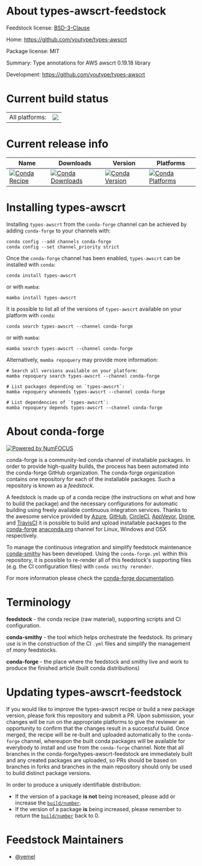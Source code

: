 About types-awscrt-feedstock
============================

Feedstock license: [BSD-3-Clause](https://github.com/conda-forge/types-awscrt-feedstock/blob/main/LICENSE.txt)

Home: https://github.com/youtype/types-awscrt

Package license: MIT

Summary: Type annotations for AWS awscrt 0.19.18 library

Development: https://github.com/youtype/types-awscrt

Current build status
====================


<table><tr><td>All platforms:</td>
    <td>
      <a href="https://dev.azure.com/conda-forge/feedstock-builds/_build/latest?definitionId=16879&branchName=main">
        <img src="https://dev.azure.com/conda-forge/feedstock-builds/_apis/build/status/types-awscrt-feedstock?branchName=main">
      </a>
    </td>
  </tr>
</table>

Current release info
====================

| Name | Downloads | Version | Platforms |
| --- | --- | --- | --- |
| [![Conda Recipe](https://img.shields.io/badge/recipe-types--awscrt-green.svg)](https://anaconda.org/conda-forge/types-awscrt) | [![Conda Downloads](https://img.shields.io/conda/dn/conda-forge/types-awscrt.svg)](https://anaconda.org/conda-forge/types-awscrt) | [![Conda Version](https://img.shields.io/conda/vn/conda-forge/types-awscrt.svg)](https://anaconda.org/conda-forge/types-awscrt) | [![Conda Platforms](https://img.shields.io/conda/pn/conda-forge/types-awscrt.svg)](https://anaconda.org/conda-forge/types-awscrt) |

Installing types-awscrt
=======================

Installing `types-awscrt` from the `conda-forge` channel can be achieved by adding `conda-forge` to your channels with:

```
conda config --add channels conda-forge
conda config --set channel_priority strict
```

Once the `conda-forge` channel has been enabled, `types-awscrt` can be installed with `conda`:

```
conda install types-awscrt
```

or with `mamba`:

```
mamba install types-awscrt
```

It is possible to list all of the versions of `types-awscrt` available on your platform with `conda`:

```
conda search types-awscrt --channel conda-forge
```

or with `mamba`:

```
mamba search types-awscrt --channel conda-forge
```

Alternatively, `mamba repoquery` may provide more information:

```
# Search all versions available on your platform:
mamba repoquery search types-awscrt --channel conda-forge

# List packages depending on `types-awscrt`:
mamba repoquery whoneeds types-awscrt --channel conda-forge

# List dependencies of `types-awscrt`:
mamba repoquery depends types-awscrt --channel conda-forge
```


About conda-forge
=================

[![Powered by
NumFOCUS](https://img.shields.io/badge/powered%20by-NumFOCUS-orange.svg?style=flat&colorA=E1523D&colorB=007D8A)](https://numfocus.org)

conda-forge is a community-led conda channel of installable packages.
In order to provide high-quality builds, the process has been automated into the
conda-forge GitHub organization. The conda-forge organization contains one repository
for each of the installable packages. Such a repository is known as a *feedstock*.

A feedstock is made up of a conda recipe (the instructions on what and how to build
the package) and the necessary configurations for automatic building using freely
available continuous integration services. Thanks to the awesome service provided by
[Azure](https://azure.microsoft.com/en-us/services/devops/), [GitHub](https://github.com/),
[CircleCI](https://circleci.com/), [AppVeyor](https://www.appveyor.com/),
[Drone](https://cloud.drone.io/welcome), and [TravisCI](https://travis-ci.com/)
it is possible to build and upload installable packages to the
[conda-forge](https://anaconda.org/conda-forge) [anaconda.org](https://anaconda.org/)
channel for Linux, Windows and OSX respectively.

To manage the continuous integration and simplify feedstock maintenance
[conda-smithy](https://github.com/conda-forge/conda-smithy) has been developed.
Using the ``conda-forge.yml`` within this repository, it is possible to re-render all of
this feedstock's supporting files (e.g. the CI configuration files) with ``conda smithy rerender``.

For more information please check the [conda-forge documentation](https://conda-forge.org/docs/).

Terminology
===========

**feedstock** - the conda recipe (raw material), supporting scripts and CI configuration.

**conda-smithy** - the tool which helps orchestrate the feedstock.
                   Its primary use is in the construction of the CI ``.yml`` files
                   and simplify the management of *many* feedstocks.

**conda-forge** - the place where the feedstock and smithy live and work to
                  produce the finished article (built conda distributions)


Updating types-awscrt-feedstock
===============================

If you would like to improve the types-awscrt recipe or build a new
package version, please fork this repository and submit a PR. Upon submission,
your changes will be run on the appropriate platforms to give the reviewer an
opportunity to confirm that the changes result in a successful build. Once
merged, the recipe will be re-built and uploaded automatically to the
`conda-forge` channel, whereupon the built conda packages will be available for
everybody to install and use from the `conda-forge` channel.
Note that all branches in the conda-forge/types-awscrt-feedstock are
immediately built and any created packages are uploaded, so PRs should be based
on branches in forks and branches in the main repository should only be used to
build distinct package versions.

In order to produce a uniquely identifiable distribution:
 * If the version of a package **is not** being increased, please add or increase
   the [``build/number``](https://docs.conda.io/projects/conda-build/en/latest/resources/define-metadata.html#build-number-and-string).
 * If the version of a package **is** being increased, please remember to return
   the [``build/number``](https://docs.conda.io/projects/conda-build/en/latest/resources/define-metadata.html#build-number-and-string)
   back to 0.

Feedstock Maintainers
=====================

* [@vemel](https://github.com/vemel/)

